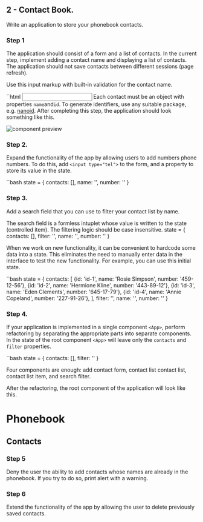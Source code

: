 ## 2 - Contact Book.

Write an application to store your phonebook contacts.

### Step 1

The application should consist of a form and a list of contacts. In the current
step, implement adding a contact name and displaying a list of contacts. The
application should not save contacts between different sessions (page refresh).

Use this input markup with built-in validation for the contact name.

``html <input type="text" name="name" pattern="^[a-zA-Zа-яА-Я]+(([' -][a-zA-Zа-яА-Я ])?[a-zA-Zа-яА-Я]*)*$" title="Name may contain only letters, apostrophe, dash and spaces. For example Adrian, Jacob Mercer, Charles de Batz de Castelmore d'Artagnan." required /> Each contact must be an object with properties `name`and`id`.
To generate identifiers, use any suitable package, e.g.
[nanoid](https://www.npmjs.com/package/nanoid). After completing this step, the
application should look something like this.

<Image
  src="img/hw-02/phonebook/step-1.png"
  alt="component preview"
  maxWidth={960}
/>

### Step 2.

Expand the functionality of the app by allowing users to add numbers phone
numbers. To do this, add `<input type="tel">` to the form, and a property to
store its value in the state.

``bash state = { contacts: [], name: '', number: '' }

### Step 3.

Add a search field that you can use to filter your contact list by name.

The search field is a formless intuplet whose value is written to the state
(controlled item). The filtering logic should be case insensitive. state = {
contacts: [], filter: '', name: '', number: '' }

When we work on new functionality, it can be convenient to hardcode some data
into a state. This eliminates the need to manually enter data in the interface
to test the new functionality. For example, you can use this initial state.

``bash state = { contacts: [ {id: 'id-1', name: 'Rosie Simpson', number:
'459-12-56'}, {id: 'id-2', name: 'Hermione Kline', number: '443-89-12'}, {id:
'id-3', name: 'Eden Clements', number: '645-17-79'}, {id: 'id-4', name: 'Annie
Copeland', number: '227-91-26'}, ], filter: '', name: '', number: '' }

### Step 4.

If your application is implemented in a single component `<App>`, perform
refactoring by separating the appropriate parts into separate components. In the
state of the root component `<App>` will leave only the `contacts` and `filter`
properties.

``bash state = { contacts: [], filter: '' }

Four components are enough: add contact form, contact list contact list, contact
list item, and search filter.

After the refactoring, the root component of the application will look like
this.

<div>
  <h1>Phonebook</h1>
  <ContactForm ... />

  <h2>Contacts</h2>
  <Filter ... />
  <ContactList ... />
</div>

### Step 5

Deny the user the ability to add contacts whose names are already in the
phonebook. If you try to do so, print alert with a warning.

### Step 6

Extend the functionality of the app by allowing the user to delete previously
saved contacts.
